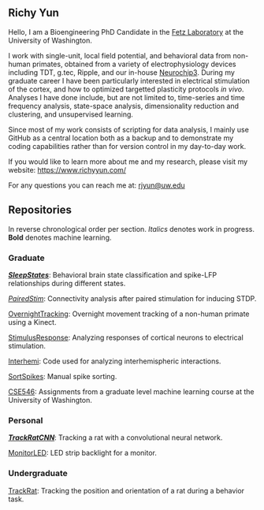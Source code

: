 ## Richy Yun

Hello, I am a Bioengineering PhD Candidate in the [Fetz Laboratory](https://depts.washington.edu/fetzweb/) at the University of Washington. 

I work with single-unit, local field potential, and behavioral data from non-human primates, obtained from a variety of electrophysiology devices including TDT, g.tec, Ripple, and our in-house [Neurochip3](https://depts.washington.edu/fetzweb/neurochip3.html). During my graduate career I have been particularly interested in electrical stimulation of the cortex, and how to optimized targetted plasticity protocols *in vivo*. Analyses I have done include, but are not limited to, time-series and time frequency analysis, state-space analysis, dimensionality reduction and clustering, and unsupervised learning.

Since most of my work consists of scripting for data analysis, I mainly use GitHub as a central location both as a backup and to demonstrate my coding capabilities rather than for version control in my day-to-day work.  

If you would like to learn more about me and my research, please visit my website: https://www.richyyun.com/

For any questions you can reach me at: rjyun@uw.edu


## Repositories
In reverse chronological order per section. *Italics* denotes work in progress. **Bold** denotes machine learning. 

### Graduate

[**_SleepStates_**](https://github.com/richyyun/SleepStates): Behavioral brain state classification and spike-LFP relationships during different states.

[*PairedStim*](https://github.com/richyyun/PairedStim): Connectivity analysis after paired stimulation for inducing STDP.

[OvernightTracking](https://github.com/richyyun/OvernightTracking): Overnight movement tracking of a non-human primate using a Kinect.

[StimulusResponse](https://github.com/richyyun/StimulusResponse): Analyzing responses of cortical neurons to electrical stimulation. 

[Interhemi](https://github.com/richyyun/Interhemi): Code used for analyzing interhemispheric interactions.

[SortSpikes](https://github.com/richyyun/SortSpikes): Manual spike sorting.

[CSE546](https://github.com/richyyun/CSE546): Assignments from a graduate level machine learning course at the University of Washington.

### Personal

[**_TrackRatCNN_**](https://github.com/richyyun/TrackRatCNN): Tracking a rat with a convolutional neural network.

[MonitorLED](https://github.com/richyyun/MonitorLED): LED strip backlight for a monitor.

### Undergraduate

[TrackRat](https://github.com/richyyun/TrackRat): Tracking the position and orientation of a rat during a behavior task.
